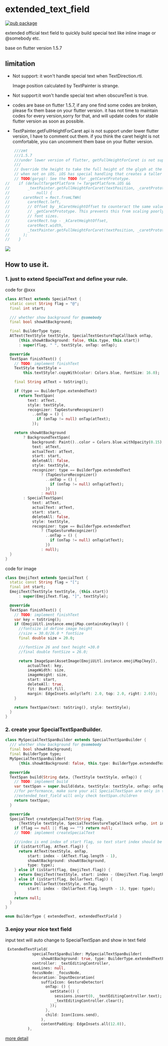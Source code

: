 # extended_text_field

[![pub package](https://img.shields.io/pub/v/extended_text_field.svg)](https://pub.dartlang.org/packages/extended_text_field)

extended official text field to quickly build special text like inline image or @somebody etc.

base on flutter version 1.5.7

## limitation

- Not support: it won't handle special text when TextDirection.rtl.

  Image position calculated by TextPainter is strange.

- Not support:it won't handle special text when obscureText is true.

- codes are base on flutter 1.5.7, if any one find some codes are broken,
please fix them base on your flutter version.
it has not time to maintain codes for every version,sorry for that,
and will update codes for stable flutter version as soon as possible.

- TextPainter.getFullHeightForCaret api is not support under lower flutter version,
  I have to comment out them. if you think the caret height is not comfortable,
  you can uncomment them base on your flutter version.
```dart
    ///zmt
    ///1.5.7
    ///under lower version of flutter, getFullHeightForCaret is not support
    ///
    // Override the height to take the full height of the glyph at the TextPosition
    // when not on iOS. iOS has special handling that creates a taller caret.
    // TODO(garyq): See the TODO for _getCaretPrototype.
//    if (defaultTargetPlatform != TargetPlatform.iOS &&
//        _textPainter.getFullHeightForCaret(textPosition, _caretPrototype) !=
//            null) {
//      caretRect = Rect.fromLTWH(
//        caretRect.left,
//        // Offset by _kCaretHeightOffset to counteract the same value added in
//        // _getCaretPrototype. This prevents this from scaling poorly for small
//        // font sizes.
//        caretRect.top - _kCaretHeightOffset,
//        caretRect.width,
//        _textPainter.getFullHeightForCaret(textPosition, _caretPrototype),
//      );
//    }
```

![](https://github.com/fluttercandies/Flutter_Candies/blob/master/gif/extended_text_field/extended_text_field.gif)

##  How to use it.

### 1. just to extend SpecialText and define your rule.

code for @xxx
```dart
class AtText extends SpecialText {
  static const String flag = "@";
  final int start;

  /// whether show background for @somebody
  final bool showAtBackground;

  final BuilderType type;
  AtText(TextStyle textStyle, SpecialTextGestureTapCallback onTap,
      {this.showAtBackground: false, this.type, this.start})
      : super(flag, " ", textStyle, onTap: onTap);

  @override
  TextSpan finishText() {
    // TODO: implement finishText
    TextStyle textStyle =
        this.textStyle?.copyWith(color: Colors.blue, fontSize: 16.0);

    final String atText = toString();

    if (type == BuilderType.extendedText)
      return TextSpan(
          text: atText,
          style: textStyle,
          recognizer: TapGestureRecognizer()
            ..onTap = () {
              if (onTap != null) onTap(atText);
            });

    return showAtBackground
        ? BackgroundTextSpan(
            background: Paint()..color = Colors.blue.withOpacity(0.15),
            text: atText,
            actualText: atText,
            start: start,
            deleteAll: false,
            style: textStyle,
            recognizer: type == BuilderType.extendedText
                ? (TapGestureRecognizer()
                  ..onTap = () {
                    if (onTap != null) onTap(atText);
                  })
                : null)
        : SpecialTextSpan(
            text: atText,
            actualText: atText,
            start: start,
            deleteAll: false,
            style: textStyle,
            recognizer: type == BuilderType.extendedText
                ? (TapGestureRecognizer()
                  ..onTap = () {
                    if (onTap != null) onTap(atText);
                  })
                : null);
  }
}
```

code for image
``` dart
class EmojiText extends SpecialText {
  static const String flag = "[";
  final int start;
  EmojiText(TextStyle textStyle, {this.start})
      : super(EmojiText.flag, "]", textStyle);

  @override
  TextSpan finishText() {
    // TODO: implement finishText
    var key = toString();
    if (EmojiUitl.instance.emojiMap.containsKey(key)) {
      //fontsize id define image height
      //size = 30.0/26.0 * fontSize
      final double size = 20.0;

      ///fontSize 26 and text height =30.0
      //final double fontSize = 26.0;

      return ImageSpan(AssetImage(EmojiUitl.instance.emojiMap[key]),
          actualText: key,
          imageWidth: size,
          imageHeight: size,
          start: start,
          deleteAll: true,
          fit: BoxFit.fill,
          margin: EdgeInsets.only(left: 2.0, top: 2.0, right: 2.0));
    }

    return TextSpan(text: toString(), style: textStyle);
  }
}
```

### 2. create your SpecialTextSpanBuilder.
``` dart
class MySpecialTextSpanBuilder extends SpecialTextSpanBuilder {
  /// whether show background for @somebody
  final bool showAtBackground;
  final BuilderType type;
  MySpecialTextSpanBuilder(
      {this.showAtBackground: false, this.type: BuilderType.extendedText});

  @override
  TextSpan build(String data, {TextStyle textStyle, onTap}) {
    // TODO: implement build
    var textSpan = super.build(data, textStyle: textStyle, onTap: onTap);
    //for performance, make sure your all SpecialTextSpan are only in textSpan.children
    //extended_text_field will only check textSpan.children
    return textSpan;
  }

  @override
  SpecialText createSpecialText(String flag,
      {TextStyle textStyle, SpecialTextGestureTapCallback onTap, int index}) {
    if (flag == null || flag == "") return null;
    // TODO: implement createSpecialText

    ///index is end index of start flag, so text start index should be index-(flag.length-1)
    if (isStart(flag, AtText.flag)) {
      return AtText(textStyle, onTap,
          start: index - (AtText.flag.length - 1),
          showAtBackground: showAtBackground,
          type: type);
    } else if (isStart(flag, EmojiText.flag)) {
      return EmojiText(textStyle, start: index - (EmojiText.flag.length - 1));
    } else if (isStart(flag, DollarText.flag)) {
      return DollarText(textStyle, onTap,
          start: index - (DollarText.flag.length - 1), type: type);
    }
    return null;
  }
}

enum BuilderType { extendedText, extendedTextField }
```

### 3.enjoy your nice text field
input text will auto change to SpecialTextSpan and show in text field
``` dart
 ExtendedTextField(
            specialTextSpanBuilder: MySpecialTextSpanBuilder(
                showAtBackground: true, type: BuilderType.extendedTextField),
            controller: _textEditingController,
            maxLines: null,
            focusNode: _focusNode,
            decoration: InputDecoration(
                suffixIcon: GestureDetector(
                  onTap: () {
                    setState(() {
                      sessions.insert(0, _textEditingController.text);
                      _textEditingController.clear();
                    });
                  },
                  child: Icon(Icons.send),
                ),
                contentPadding: EdgeInsets.all(12.0)),
          ),
```

[more detail](https://github.com/fluttercandies/extended_text_field/blob/master/example/lib/text_demo.dart)
